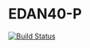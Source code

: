 # EDAN40-P

[![Build Status](https://travis-ci.com/Nerja/EDAN40-P.svg?token=zp5ypQkYDytL1NywTyXs&branch=master)](https://travis-ci.com/Nerja/EDAN40-P)

